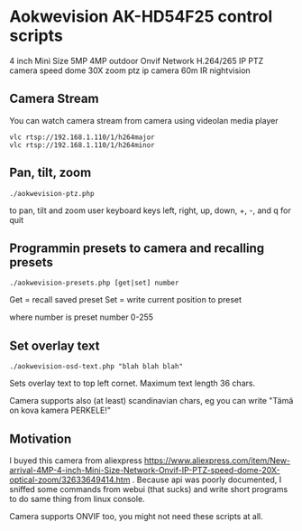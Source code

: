 # Aokwevision AK-HD54F25 control scripts

4 inch Mini Size 5MP 4MP outdoor Onvif Network H.264/265 IP PTZ camera speed dome 30X zoom ptz ip camera 60m IR nightvision

## Camera Stream

You can watch camera stream from camera using videolan media player

    vlc rtsp://192.168.1.110/1/h264major
    vlc rtsp://192.168.1.110/1/h264minor
    
## Pan, tilt, zoom

    ./aokwevision-ptz.php
    
to pan, tilt and zoom user keyboard keys left, right, up, down, +, -, and q for quit

## Programmin presets to camera and recalling presets

    ./aokwevision-presets.php [get|set] number

Get = recall saved preset
Set = write current position to preset

where number is preset number 0-255

## Set overlay text

    ./aokwevision-osd-text.php "blah blah blah"

Sets overlay text to top left cornet. Maximum text length 36 chars.

Camera supports also (at least) scandinavian chars, eg you can write "Tämä on kova kamera PERKELE!"

## Motivation

I buyed this camera from aliexpress https://www.aliexpress.com/item/New-arrival-4MP-4-inch-Mini-Size-Network-Onvif-IP-PTZ-speed-dome-20X-optical-zoom/32633649414.htm . Because api was poorly documented, I sniffed some commands from webui (that sucks) and write short programs to do same thing from linux console. 

Camera supports ONVIF too, you might not need these scripts at all.
